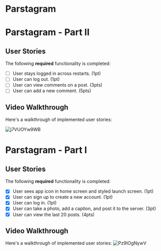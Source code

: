 # Parstagram



# Parstagram - Part II

## User Stories

The following **required** functionality is completed:

- [ ] User stays logged in across restarts. (1pt)
- [ ] User can log out. (1pt)
- [ ] User can view comments on a post. (3pts)
- [ ] User can add a new comment. (5pts)

## Video Walkthrough

Here's a walkthrough of implemented user stories:

![j7VUOYw9WB](https://user-images.githubusercontent.com/79591114/149549716-428e2601-32e4-439d-9a81-5b7ce2d4c544.gif)











# Parstagram - Part I

## User Stories

The following **required** functionality is completed:

- [x] User sees app icon in home screen and styled launch screen. (1pt)
- [x] User can sign up to create a new account. (1pt)
- [x] User can log in. (1pt)
- [x] User can take a photo, add a caption, and post it to the server. (3pt)
- [x] User can view the last 20 posts. (4pts)

## Video Walkthrough

Here's a walkthrough of implemented user stories:
![Pz9IOgNywV](https://user-images.githubusercontent.com/79591114/149379448-e4e5767e-589b-4f64-9bf9-2cc845cf4a6b.gif)

